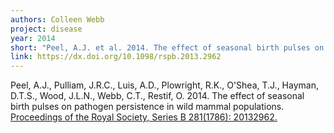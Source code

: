 ```yaml
---
authors: Colleen Webb
project: disease
year: 2014
short: "Peel, A.J. et al. 2014. The effect of seasonal birth pulses on pathogen persistence in wild mammal populations. Proceedings of the Royal Society, Series B 281(1786): 20132962."
link: https://dx.doi.org/10.1098/rspb.2013.2962
---
```


Peel, A.J., Pulliam, J.R.C., Luis, A.D., Plowright, R.K., O'Shea, T.J., Hayman, D.T.S., Wood, J.L.N., Webb, C.T., Restif, O. 2014. The effect of seasonal birth pulses on pathogen persistence in wild mammal populations. [Proceedings of the Royal Society, Series B 281(1786): 20132962.](https://dx.doi.org/10.1098/rspb.2013.2962)
